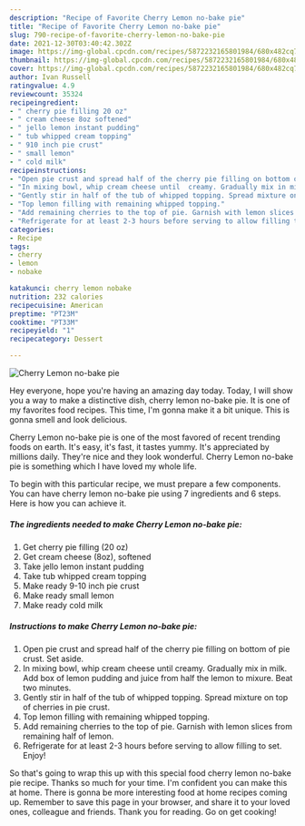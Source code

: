 ```yaml
---
description: "Recipe of Favorite Cherry Lemon no-bake pie"
title: "Recipe of Favorite Cherry Lemon no-bake pie"
slug: 790-recipe-of-favorite-cherry-lemon-no-bake-pie
date: 2021-12-30T03:40:42.302Z
image: https://img-global.cpcdn.com/recipes/5872232165801984/680x482cq70/cherry-lemon-no-bake-pie-recipe-main-photo.jpg
thumbnail: https://img-global.cpcdn.com/recipes/5872232165801984/680x482cq70/cherry-lemon-no-bake-pie-recipe-main-photo.jpg
cover: https://img-global.cpcdn.com/recipes/5872232165801984/680x482cq70/cherry-lemon-no-bake-pie-recipe-main-photo.jpg
author: Ivan Russell
ratingvalue: 4.9
reviewcount: 35324
recipeingredient:
- " cherry pie filling 20 oz"
- " cream cheese 8oz softened"
- " jello lemon instant pudding"
- " tub whipped cream topping"
- " 910 inch pie crust"
- " small lemon"
- " cold milk"
recipeinstructions:
- "Open pie crust and spread half of the cherry pie filling on bottom of pie crust. Set aside."
- "In mixing bowl, whip cream cheese until  creamy. Gradually mix in milk. Add box of lemon pudding and juice from half the lemon to mixure. Beat two minutes."
- "Gently stir in half of the tub of whipped topping. Spread mixture on top of cherries in pie crust."
- "Top lemon filling with remaining whipped topping."
- "Add remaining cherries to the top of pie. Garnish with lemon slices from remaining half of lemon."
- "Refrigerate for at least 2-3 hours before serving to allow filling to set. Enjoy!"
categories:
- Recipe
tags:
- cherry
- lemon
- nobake

katakunci: cherry lemon nobake 
nutrition: 232 calories
recipecuisine: American
preptime: "PT23M"
cooktime: "PT33M"
recipeyield: "1"
recipecategory: Dessert

---
```



![Cherry Lemon no-bake pie](https://img-global.cpcdn.com/recipes/5872232165801984/680x482cq70/cherry-lemon-no-bake-pie-recipe-main-photo.jpg)

Hey everyone, hope you're having an amazing day today. Today, I will show you a way to make a distinctive dish, cherry lemon no-bake pie. It is one of my favorites food recipes. This time, I'm gonna make it a bit unique. This is gonna smell and look delicious.

Cherry Lemon no-bake pie is one of the most favored of recent trending foods on earth. It's easy, it's fast, it tastes yummy. It's appreciated by millions daily. They're nice and they look wonderful. Cherry Lemon no-bake pie is something which I have loved my whole life.




To begin with this particular recipe, we must prepare a few components. You can have cherry lemon no-bake pie using 7 ingredients and 6 steps. Here is how you can achieve it.

<!--inarticleads1-->

##### The ingredients needed to make Cherry Lemon no-bake pie:

1. Get  cherry pie filling (20 oz)
1. Get  cream cheese (8oz), softened
1. Take  jello lemon instant pudding
1. Take  tub whipped cream topping
1. Make ready  9-10 inch pie crust
1. Make ready  small lemon
1. Make ready  cold milk




<!--inarticleads2-->

##### Instructions to make Cherry Lemon no-bake pie:

1. Open pie crust and spread half of the cherry pie filling on bottom of pie crust. Set aside.
1. In mixing bowl, whip cream cheese until  creamy. Gradually mix in milk. Add box of lemon pudding and juice from half the lemon to mixure. Beat two minutes.
1. Gently stir in half of the tub of whipped topping. Spread mixture on top of cherries in pie crust.
1. Top lemon filling with remaining whipped topping.
1. Add remaining cherries to the top of pie. Garnish with lemon slices from remaining half of lemon.
1. Refrigerate for at least 2-3 hours before serving to allow filling to set. Enjoy!




So that's going to wrap this up with this special food cherry lemon no-bake pie recipe. Thanks so much for your time. I'm confident you can make this at home. There is gonna be more interesting food at home recipes coming up. Remember to save this page in your browser, and share it to your loved ones, colleague and friends. Thank you for reading. Go on get cooking!
